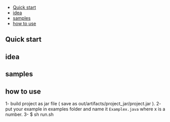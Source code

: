 - [Quick start](#Quick-start)
- [idea](#idea)
- [samples](#samples)
- [how to use](#how-to-use)


## Quick start

## idea

## samples

## how to use
1- build project as jar file ( save as out/artifacts/project_jar/project.jar ).
2- put your example in examples folder and name it `Examplex.java` where x is a number.
3- $ sh run.sh
